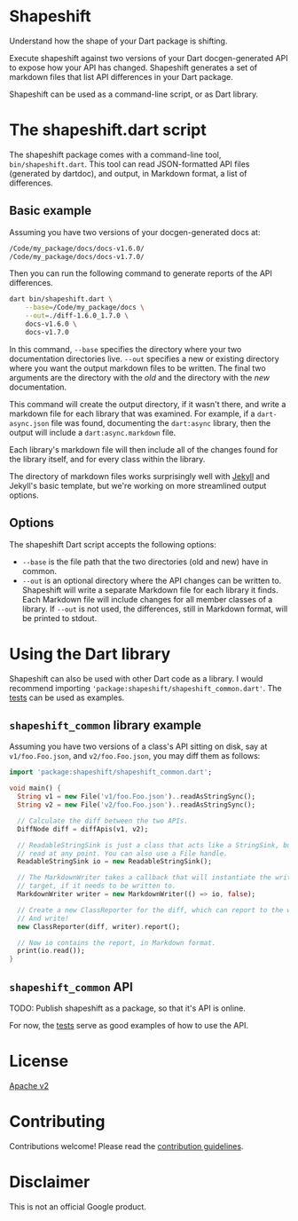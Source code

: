 Shapeshift
==========

Understand how the shape of your Dart package is shifting.

Execute shapeshift against two versions of your Dart docgen-generated API to
expose how your API has changed. Shapeshift generates a set of markdown files
that list API differences in your Dart package.

Shapeshift can be used as a command-line script, or as Dart library.

The shapeshift.dart script
==========================

The shapeshift package comes with a command-line tool, `bin/shapeshift.dart`.
This tool can read JSON-formatted API files (generated by dartdoc), and output,
in Markdown format, a list of differences.

Basic example
-------------

Assuming you have two versions of your docgen-generated docs at:

```bash
/Code/my_package/docs/docs-v1.6.0/
/Code/my_package/docs/docs-v1.7.0/
```

Then you can run the following command to generate reports of the API
differences.

```bash
dart bin/shapeshift.dart \
    --base=/Code/my_package/docs \
    --out=./diff-1.6.0_1.7.0 \
    docs-v1.6.0 \
    docs-v1.7.0
```

In this command, `--base` specifies the directory where your two documentation
directories live. `--out` specifies a new or existing directory where you want
the output markdown files to be written. The final two arguments are the
directory with the _old_ and the directory with the _new_ documentation.

This command will create the output directory, if it wasn't there, and write a
markdown file for each library that was examined. For example, if a
`dart-async.json` file was found, documenting the `dart:async` library, then
the output will include a `dart:async.markdown` file.

Each library's markdown file will then include all of the changes found for the
library itself, and for every class within the library.

The directory of markdown files works surprisingly well with
[Jekyll](http://jekyllrb.com/) and Jekyll's basic template, but we're working
on more streamlined output options.

Options
-------

The shapeshift Dart script accepts the following options:

* `--base` is the file path that the two directories (old and new) have in
  common.
* `--out` is an optional directory where the API changes can be written to.
  Shapeshift will write a separate Markdown file for each library it finds.
  Each Markdown file will include changes for all member classes of a library.
  If `--out` is not used, the differences, still in Markdown format, will be
  printed to stdout.

Using the Dart library
======================

Shapeshift can also be used with other Dart code as a library. I would
recommend importing `'package:shapeshift/shapeshift_common.dart'`. The
[tests](test/shapeshift/) can be used as examples.

`shapeshift_common` library example
---------------------------------------------------

Assuming you have two versions of a class's API sitting on disk, say at
`v1/foo.Foo.json`, and `v2/foo.Foo.json`, you may diff them as follows:

```dart
import 'package:shapeshift/shapeshift_common.dart';

void main() {
  String v1 = new File('v1/foo.Foo.json')..readAsStringSync();
  String v2 = new File('v2/foo.Foo.json')..readAsStringSync();

  // Calculate the diff between the two APIs.
  DiffNode diff = diffApis(v1, v2);

  // ReadableStringSink is just a class that acts like a StringSink, but can be
  // read at any point. You can also use a File handle.
  ReadableStringSink io = new ReadableStringSink();

  // The MarkdownWriter takes a callback that will instantiate the write
  // target, if it needs to be written to.
  MarkdownWriter writer = new MarkdownWriter(() => io, false);

  // Create a new ClassReporter for the diff, which can report to the writer.
  // And write!
  new ClassReporter(diff, writer).report();

  // Now io contains the report, in Markdown format.
  print(io.read());
}
```

`shapeshift_common` API
-----------------------

TODO: Publish shapeshift as a package, so that it's API is online.

For now, the [tests](test/shapeshift/) serve as good examples of how to use the
API.

License
=======

[Apache v2](LICENSE)

Contributing
============

Contributions welcome! Please read the
[contribution guidelines](CONTRIBUTING.md).

Disclaimer
==========

This is not an official Google product.
